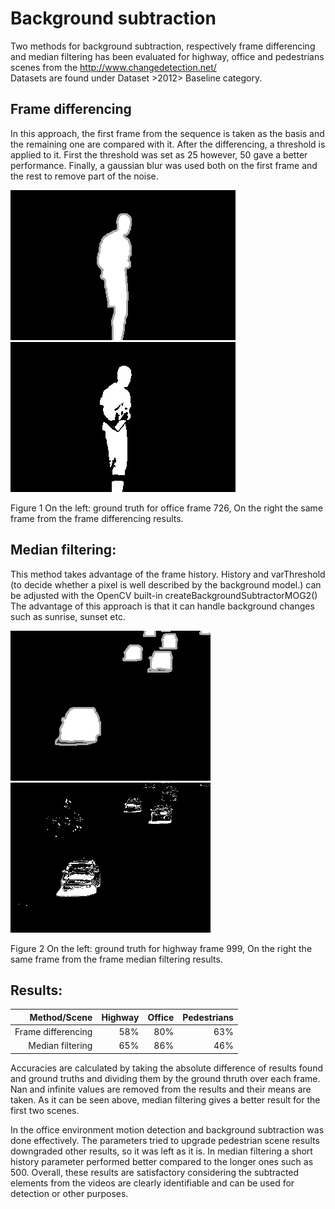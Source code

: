 # Background subtraction


Two methods for background subtraction, respectively frame differencing and median filtering has been
evaluated for highway, office and pedestrians scenes from the http://www.changedetection.net/ \
Datasets are found under Dataset &gt;2012&gt; Baseline category.

## Frame differencing
In this approach, the first frame from the sequence is taken as the basis and the remaining one are compared with it. After the differencing, a threshold is applied to it. First the threshold was set as 25 however, 50 gave a better performance. Finally, a gaussian blur was used both on the first frame and the rest to remove part of the noise.

![gt](office/groundtruth/gt000726.png "Figure 1 On the left: ground truth for office frame 1827, On the right the same frame from the frame differencing results.")
![res1](https://github.com/bahadirozkan/background-subtraction/blob/master/results/office/frame_diff/out000726.jpg)

Figure 1 On the left: ground truth for office frame 726, On the right the same frame from the frame differencing results.

## Median filtering:
This method takes advantage of the frame history. History and varThreshold (to decide whether a pixel is well described by the background model.) can be adjusted with the OpenCV built-in createBackgroundSubtractorMOG2() The advantage of this approach is that it can handle background changes such as sunrise, sunset etc. 

![gt2](https://github.com/bahadirozkan/background-subtraction/blob/master/highway/groundtruth/gt000999.png)
![res2](results/highway/median_filter/out000999.jpg)

Figure 2 On the left: ground truth for highway frame 999, On the right the same frame from the frame median filtering results.

## Results:

| Method/Scene       | Highway | Office | Pedestrians |
| ------------------:| -------:| ------:| -----------:|
| Frame differencing | 58%     | 80%    | 63%         |
| Median filtering   | 65%     | 86%    | 46%         |


Accuracies are calculated by taking the absolute difference of results found and ground truths and dividing them by the ground thruth over each frame. Nan and infinite values are removed from the results and their means are taken. As it can be seen above, median filtering gives a better result for the first two scenes. 
 
In the office environment motion detection and background subtraction was done effectively. The parameters tried to upgrade pedestrian scene results downgraded other results, so it was left as it is. In median filtering a short history parameter performed better compared to the longer ones such as 500. Overall, these results are satisfactory considering the subtracted elements from the videos are clearly identifiable and can be used for detection or other purposes.
